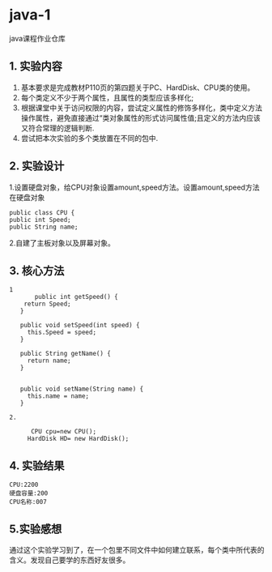 # java-1
java课程作业仓库
## 1. 实验内容
1. 基本要求是完成教材P110页的第四题关于PC、HardDisk、CPU类的使用。
2. 每个类定义不少于两个属性，且属性的类型应该多样化;
3. 根据课堂中关于访问权限的内容，尝试定义属性的修饰多样化，类中定义方法操作属性，避免直接通过“类对象属性的形式访问属性值;且定义的方法内应该又符合常理的逻辑判断.
4. 尝试把本次实验的多个类放置在不同的包中.
## 2. 实验设计
1.设置硬盘对象，给CPU对象设置amount,speed方法。设置amount,speed方法在硬盘对象

    public class CPU {
    public int Speed;   
    public String name; 

 2.自建了主板对象以及屏幕对象。
 ## 3. 核心方法
 
    1
           public int getSpeed() {
		return Speed;
	   }

	   public void setSpeed(int speed) {
		 this.Speed = speed;
	   }

	   public String getName() {
		 return name;
	   }


	   public void setName(String name) {
		 this.name = name;
	   }
  
    2.
   
          CPU cpu=new CPU();
	     HardDisk HD= new HardDisk();
   
   
   ## 4. 实验结果
   
    CPU:2200
    硬盘容量:200
    CPU名称:007

  ## 5.实验感想

  通过这个实验学习到了，在一个包里不同文件中如何建立联系，每个类中所代表的含义。发现自己要学的东西好友很多。
   
